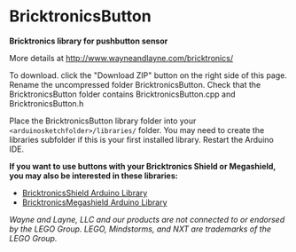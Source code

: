 BricktronicsButton
==================

**Bricktronics library for pushbutton sensor**

More details at http://www.wayneandlayne.com/bricktronics/

To download. click the "Download ZIP" button on the right side of this page. Rename the uncompressed folder BricktronicsButton. Check that the BricktronicsButton folder contains BricktronicsButton.cpp and BricktronicsButton.h

Place the BricktronicsButton library folder into your `<arduinosketchfolder>/libraries/` folder. You may need to create the libraries subfolder if this is your first installed library. Restart the Arduino IDE.

**If you want to use buttons with your Bricktronics Shield or Megashield, you may also be interested in these libraries:**
* [BricktronicsShield Arduino Library](https://github.com/wayneandlayne/BricktronicsShield)
* [BricktronicsMegashield Arduino Library](https://github.com/wayneandlayne/BricktronicsMegashield)

_Wayne and Layne, LLC and our products are not connected to or endorsed by the LEGO Group. LEGO, Mindstorms, and NXT are trademarks of the LEGO Group._
